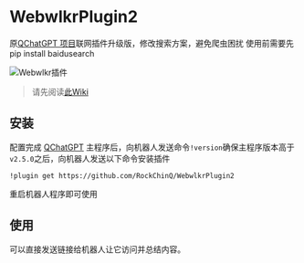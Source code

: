 # WebwlkrPlugin2

原[QChatGPT 项目](https://github.com/RockChinQ/QChatGPT)联网插件升级版，修改搜索方案，避免爬虫困扰
使用前需要先pip install baidusearch

![Webwlkr插件](https://github.com/RockChinQ/QChatGPT/blob/master/res/screenshots/webwlkr_plugin.png?raw=true)

> 请先阅读[此Wiki](https://github.com/RockChinQ/QChatGPT/wiki/%E6%8F%92%E4%BB%B6%E4%BD%BF%E7%94%A8-%E5%86%85%E5%AE%B9%E5%87%BD%E6%95%B0)

## 安装

配置完成 [QChatGPT](https://github.com/RockChinQ/QChatGPT) 主程序后，向机器人发送命令`!version`确保主程序版本高于`v2.5.0`之后，向机器人发送以下命令安装插件

```
!plugin get https://github.com/RockChinQ/WebwlkrPlugin2
```

重启机器人程序即可使用

## 使用

可以直接发送链接给机器人让它访问并总结内容。
